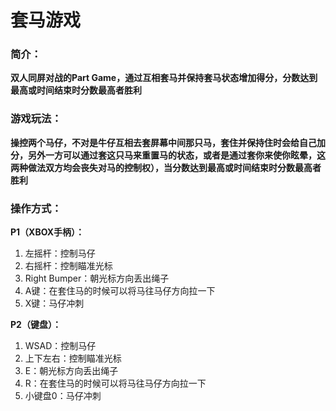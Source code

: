 # 套马游戏
### **简介：**
**双人同屏对战的Part Game，通过互相套马并保持套马状态增加得分，分数达到最高或时间结束时分数最高者胜利**
### **游戏玩法：**
**操控两个马仔，不对是牛仔互相去套屏幕中间那只马，套住并保持住时会给自己加分，另外一方可以通过套这只马来重置马的状态，或者是通过套你来使你眩晕，这两种做法双方均会丧失对马的控制权），当分数达到最高或时间结束时分数最高者胜利**

### **操作方式：**
**P1（XBOX手柄）：**

 1. 左摇杆：控制马仔 
 2. 右摇杆：控制瞄准光标 
 3. Right Bumper：朝光标方向丢出绳子
 4. A键：在套住马的时候可以将马往马仔方向拉一下
 5. X键：马仔冲刺
 
**P2（键盘）：**

 1. WSAD：控制马仔 
 2. 上下左右：控制瞄准光标 
 3. E：朝光标方向丢出绳子
 4. R：在套住马的时候可以将马往马仔方向拉一下
 5. 小键盘0：马仔冲刺
